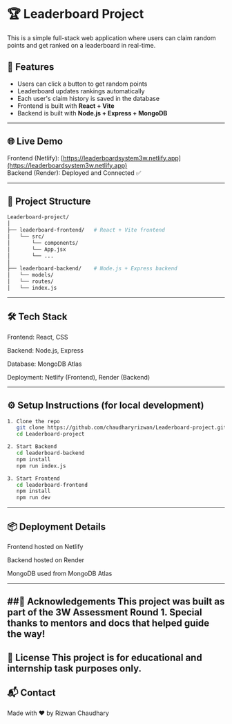# 🏆 Leaderboard Project

This is a simple full-stack web application where users can claim random points and get ranked on a leaderboard in real-time.

## 🚀 Features

- Users can click a button to get random points
- Leaderboard updates rankings automatically
- Each user's claim history is saved in the database
- Frontend is built with **React + Vite**
- Backend is built with **Node.js + Express + MongoDB**

---

## 🌐 Live Demo

Frontend (Netlify): [https://leaderboardsystem3w.netlify.app](https://leaderboardsystem3w.netlify.app)  
Backend (Render): Deployed and Connected ✅

---

## 📁 Project Structure

```bash
Leaderboard-project/
│
├── leaderboard-frontend/   # React + Vite frontend
│   └── src/
│       └── components/
│       └── App.jsx
│       └── ...
│
├── leaderboard-backend/    # Node.js + Express backend
│   └── models/
│   └── routes/
│   └── index.js
```
---
## 🛠 Tech Stack
Frontend: React, CSS

Backend: Node.js, Express

Database: MongoDB Atlas

Deployment: Netlify (Frontend), Render (Backend)

---
## ⚙️ Setup Instructions (for local development)
```bash
1. Clone the repo
   git clone https://github.com/chaudharyrizwan/Leaderboard-project.git
   cd Leaderboard-project

2. Start Backend
   cd leaderboard-backend
   npm install
   npm run index.js

3. Start Frontend
   cd leaderboard-frontend
   npm install
   npm run dev
```
---
## 📦 Deployment Details
Frontend hosted on Netlify

Backend hosted on Render

MongoDB used from MongoDB Atlas 

---
##🙌 Acknowledgements
This project was built as part of the 3W Assessment Round 1.
Special thanks to mentors and docs that helped guide the way!
---
📝 License
This project is for educational and internship task purposes only.
---
## 📬 Contact
Made with ❤️ by Rizwan Chaudhary


